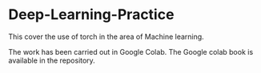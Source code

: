 # Deep-Learning-Practice

This cover the use of torch in the area of Machine learning. 

The work has been carried out in Google Colab. The Google colab book is available in the repository.

